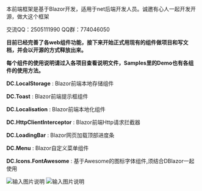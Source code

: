 本前端框架是基于Blazor开发，适用于net后端开发人员。诚邀有心人一起开发开源，做大这个框架

交流QQ：2505111990  QQ群：774046050

 **目前已经完善了各web组件功能，接下来开始正式用现有的组件做项目和写文档，并会以开源的方式释放出来。** 

 **每个组件的使用说明请过入各项目查看说明文件，Samples里的Demo也有各组件的使用方法。** 


 **DC.LocalStorage** : Blazor前端本地存储组件

 **DC.Toast** : Blazor前端提示框组件

 **DC.Localisation** : Blazor前端本地化组件

 **DC.HttpClientInterceptor** : Blazor前端Http请求拦截器

 **DC.LoadingBar** : Blazor网页加载顶部进度条

 **DC.Menu** : Blazor自定义菜单组件

 **DC.Icons.FontAwesome** : 基于Awesome的图标字体组件,须结合DBlazor一起使用

![输入图片说明](https://images.gitee.com/uploads/images/2019/0323/143458_244fc8de_130171.png "演示图片")
![输入图片说明](https://images.gitee.com/uploads/images/2019/0326/184321_d2a8a44d_130171.png "演示图片")